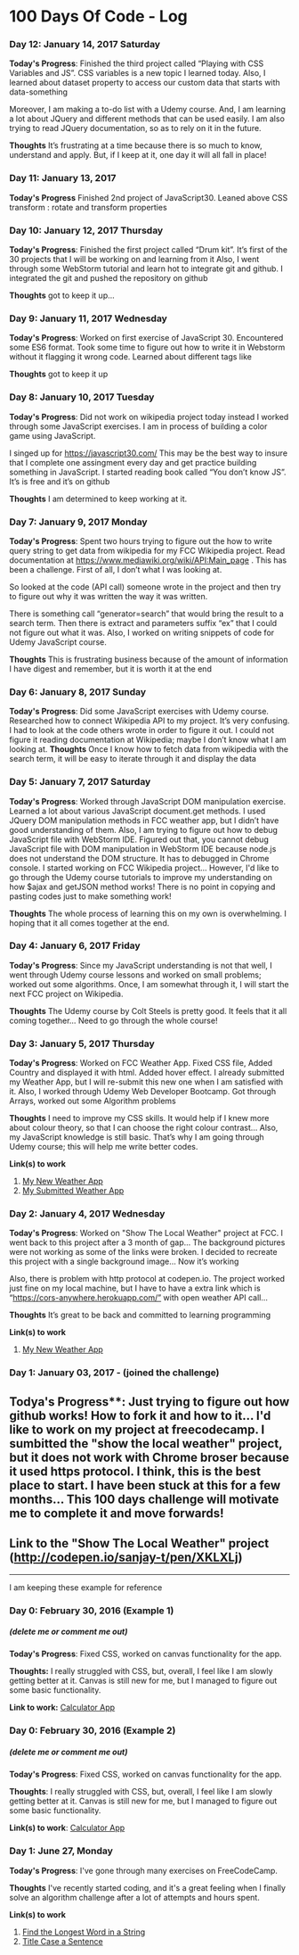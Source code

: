 # 100 Days Of Code - Log

### Day 12: January 14, 2017 Saturday

**Today's Progress**:  Finished the third project called “Playing with CSS Variables and JS”. CSS variables is a new topic I learned today. Also, I learned about dataset property to access our custom data that starts with data-something

Moreover, I am making a to-do list with a Udemy course. And, I am learning a lot about JQuery and different methods that can be used easily. I am also trying to read JQuery documentation, so as to rely on it in the future.

**Thoughts** It’s frustrating at a time because there is so much to know, understand and apply. But, if I keep at it, one day it will all fall in place!


### Day 11: January 13, 2017

**Today's Progress** Finished 2nd project of JavaScript30. Leaned above CSS transform : rotate and transform properties

### Day 10: January 12, 2017 Thursday

**Today's Progress**:  Finished the first project called “Drum kit”. It’s first of the 30 projects that I will be working on and learning from it
Also, I went through some WebStorm tutorial and learn hot to integrate git and github. I integrated the git and pushed the repository on github

**Thoughts** got to keep it up...


### Day 9: January 11, 2017 Wednesday

**Today's Progress**: Worked on first exercise of JavaScript 30. Encountered some ES6 format. Took some time to figure out how to write it in Webstorm without it flagging it wrong code. 
Learned about different tags like <kbd> <audio>

**Thoughts** got to keep it up


### Day 8: January 10, 2017 Tuesday
**Today's Progress**: Did not work on  wikipedia project today instead I worked through some JavaScript exercises. I am in process of building a color game using JavaScript.

I singed up for https://javascript30.com/  This may be the best way to insure that I complete one assingment every day and get practice building something in JavaScript.
I started reading book called “You don’t know JS”. It’s is free and it’s on github

**Thoughts** I am determined to keep working at it.


### Day 7: January 9, 2017 Monday
**Today's Progress**: Spent two hours trying to figure out the how to write query string to get data from wikipedia for my FCC Wikipedia project. Read documentation at https://www.mediawiki.org/wiki/API:Main_page . This has been a challenge. First of all, I don’t what I was looking at.

So looked at the code (API call) someone wrote in the project and then try to figure out why it was written the way it was written.

There is something call “generator=search” that would bring the result to a search term. Then there is extract and parameters suffix “ex” that I could not figure out what it was.
Also, I worked on writing snippets of code for Udemy JavaScript course.

**Thoughts** This is frustrating business because of the amount of information I have digest and remember, but it is worth it at the end


### Day 6: January 8, 2017 Sunday
**Today's Progress**: Did some JavaScript exercises with Udemy course. Researched how to connect Wikipedia API to my project. It’s very confusing. I had to look at the code others wrote in order to figure it out. I could not figure it reading documentation at Wikipedia; maybe I don’t know what I am looking at.
**Thoughts** Once I know how to fetch data from wikipedia with the search term, it will be easy to iterate through it and display the data


### Day 5: January 7, 2017 Saturday
**Today's Progress**: Worked through JavaScript DOM manipulation exercise. Learned a lot about various JavaScript document.get methods. I used JQuery DOM manipulation methods in FCC weather app, but I didn’t have good understanding of them.
Also, I am trying to figure out how to debug JavaScript file with WebStorm IDE. Figured out that, you cannot debug JavaScript file with DOM manipulation in WebStorm IDE because node.js does not understand the DOM structure. It has to debugged in Chrome console. I started working on FCC Wikipedia project... However, I'd like to go through the Udemy course tutorials to improve my understanding on how $ajax and getJSON method works! There is no point in copying and pasting codes just to make something work! 

**Thoughts** The whole process of learning this on my own is overwhelming. I hoping that it all comes together at the end.


### Day 4: January 6, 2017 Friday
**Today's Progress**: Since my JavaScript understanding is not that well, I went through Udemy course lessons and worked on small problems; worked out some algorithms. Once, I am somewhat through it, I will start the next FCC project on Wikipedia.

**Thoughts** The Udemy course by Colt Steels is pretty good. It feels that it all coming together… Need to go through the whole course!


### Day 3: January 5, 2017 Thursday

**Today's Progress**: Worked on FCC Weather App. Fixed CSS file, Added Country and displayed it with html. Added hover effect. I already submitted my Weather App, but I will re-submit this new one when I am satisfied with it. 
Also, I worked through Udemy Web Developer Bootcamp. Got through Arrays, worked out some Algorithm problems

**Thoughts** I need to improve my CSS skills. It would help if I knew more about colour theory, so that I can choose the right colour contrast… Also, my JavaScript knowledge is still basic. That’s why I am going through Udemy course; this will help me write better codes.

**Link(s) to work**
1. [My New Weather App](https://codepen.io/sanjay-t/full/KaKQRe/)
2. [My Submitted Weather App](https://codepen.io/sanjay-t/full/JRdVoO/)


### Day 2: January 4, 2017 Wednesday

**Today's Progress**:  Worked on "Show The Local Weather" project at FCC. I went back to this project after a 3 month of gap... The background pictures were not working as some of the links were broken. I decided to recreate this project with a single background image… Now it’s working

Also, there is problem with http protocol at codepen.io. The project worked just fine on my local machine, but I have to have a extra link which is “https://cors-anywhere.herokuapp.com/” with open weather API call...

**Thoughts** It’s great to be back and committed to learning programming

**Link(s) to work**
1. [My New Weather App](https://codepen.io/sanjay-t/pen/KaKQRe?editors=0010)



### Day 1: January 03, 2017 - (joined the challenge)
## Todya's Progress**: Just trying to figure out how github works! How to fork it and how to it... I'd like to work on my project at freecodecamp. I sumbitted the "show the local weather" project, but it does not work with Chrome broser because it used https protocol. I think, this is the best place to start. I have been stuck at this for a few months... This 100 days challenge will motivate me to complete it and move forwards!

## Link to the "Show The Local Weather" project (http://codepen.io/sanjay-t/pen/XKLXLj)

--------------------------------------------------------------------------------------------

I am keeping these example for reference

### Day 0: February 30, 2016 (Example 1)
##### (delete me or comment me out)

**Today's Progress**: Fixed CSS, worked on canvas functionality for the app. 

**Thoughts:** I really struggled with CSS, but, overall, I feel like I am slowly getting better at it. Canvas is still new for me, but I managed to figure out some basic functionality.

**Link to work:** [Calculator App](http://www.example.com)

### Day 0: February 30, 2016 (Example 2)
##### (delete me or comment me out)

**Today's Progress**: Fixed CSS, worked on canvas functionality for the app.

**Thoughts**: I really struggled with CSS, but, overall, I feel like I am slowly getting better at it. Canvas is still new for me, but I managed to figure out some basic functionality.

**Link(s) to work**: [Calculator App](http://www.example.com)


### Day 1: June 27, Monday

**Today's Progress**: I've gone through many exercises on FreeCodeCamp.

**Thoughts** I've recently started coding, and it's a great feeling when I finally solve an algorithm challenge after a lot of attempts and hours spent.

**Link(s) to work**
1. [Find the Longest Word in a String](https://www.freecodecamp.com/challenges/find-the-longest-word-in-a-string)
2. [Title Case a Sentence](https://www.freecodecamp.com/challenges/title-case-a-sentence)
